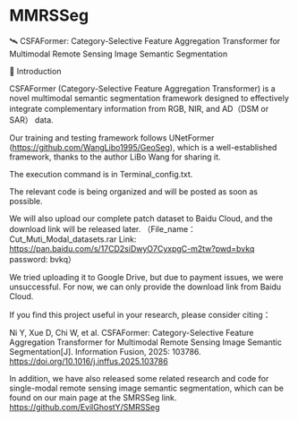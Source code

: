 # MMRSSeg

🛰️ CSFAFormer: Category-Selective Feature Aggregation Transformer for Multimodal Remote Sensing Image Semantic Segmentation


📖 Introduction

CSFAFormer (Category-Selective Feature Aggregation Transformer) is a novel multimodal semantic segmentation framework designed to effectively integrate complementary information from RGB, NIR, and AD（DSM or SAR） data.

Our training and testing framework follows UNetFormer (https://github.com/WangLibo1995/GeoSeg), which is a well-established framework, thanks to the author LiBo Wang for sharing it.

The execution command is in Terminal_config.txt.

The relevant code is being organized and will be posted as soon as possible.

We will also upload our complete patch dataset to Baidu Cloud, and the download link will be released later.
（File_name：Cut_Muti_Modal_datasets.rar
Link: https://pan.baidu.com/s/17CD2siDwyO7CyxpgC-m2tw?pwd=bvkq password: bvkq）

We tried uploading it to Google Drive, but due to payment issues, we were unsuccessful. For now, we can only provide the download link from Baidu Cloud.

If you find this project useful in your research, please consider citing：

Ni Y, Xue D, Chi W, et al. CSFAFormer: Category-Selective Feature Aggregation Transformer for Multimodal Remote Sensing Image Semantic Segmentation[J]. Information Fusion, 2025: 103786.
https://doi.org/10.1016/j.inffus.2025.103786

In addition, we have also released some related research and code for single-modal remote sensing image semantic segmentation, which can be found on our main page at the SMRSSeg link.
https://github.com/EvilGhostY/SMRSSeg
